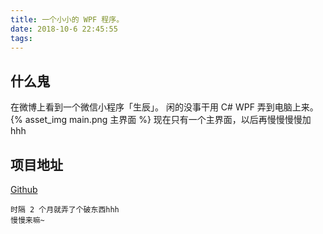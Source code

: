 ```yaml
---
title: 一个小小的 WPF 程序。
date: 2018-10-6 22:45:55
tags:
---
```

## 什么鬼
在微博上看到一个微信小程序「生辰」。
闲的没事干用 C# WPF 弄到电脑上来。
{% asset_img main.png 主界面 %}
现在只有一个主界面，以后再慢慢慢慢加hhh
## 项目地址
[Github](https://github.com/yeyaowei/Birth)
```
时隔 2 个月就弄了个破东西hhh
慢慢来嘛~
```